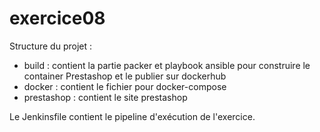 # exercice08

Structure du projet :
- build : contient la partie packer et playbook ansible pour construire le container Prestashop et le publier sur dockerhub
- docker : contient le fichier pour docker-compose
- prestashop : contient le site prestashop

Le Jenkinsfile contient le pipeline d'exécution de l'exercice.
